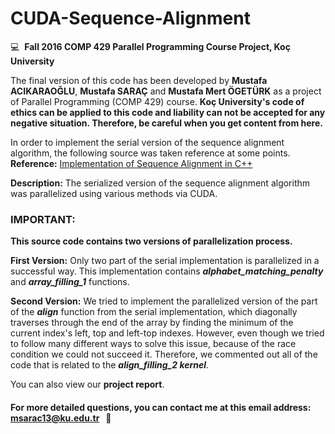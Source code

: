 # CUDA-Sequence-Alignment

:computer: &nbsp;**Fall 2016 COMP 429 Parallel Programming Course Project, Koç University**

The final version of this code has been developed by **Mustafa ACIKARAOĞLU**, **Mustafa SARAÇ** and **Mustafa Mert ÖGETÜRK** as a project of Parallel Programming (COMP 429) course. **Koç University's code of ethics can be applied to this code and liability can not be accepted for any negative situation. Therefore, be careful when you get content from here.**

In order to implement the serial version of the sequence alignment algorithm, the following source was taken reference at some points.
<br>**Reference:** [Implementation of Sequence Alignment in C++ ](<https://codereview.stackexchange.com/questions/97825/implementation-of-sequence-alignment-in-c>)

**Description:** The serialized version of the sequence alignment algorithm was parallelized using various methods via CUDA.
### IMPORTANT: 

**This source code contains two versions of parallelization process.**

**First Version:** Only two part of the serial implementation is parallelized in a successful way. This implementation contains ***alphabet_matching_penalty*** and ***array_filling_1*** functions.
 
**Second Version:** We tried to implement the parallelized version of the part of the ***align*** function from the serial implementation, which diagonally traverses through the end of the array by finding the minimum of the current index's left, top and left-top indexes. However, even though we tried to follow many different ways to solve this issue, because of the race condition we could not succeed it. Therefore, we commented out all of the code that is related to the ***align_filling_2 kernel***.
 
You can also view our **project report**.

#### For more detailed questions, you can contact me at this email address: msarac13@ku.edu.tr &nbsp;&nbsp;:email:
